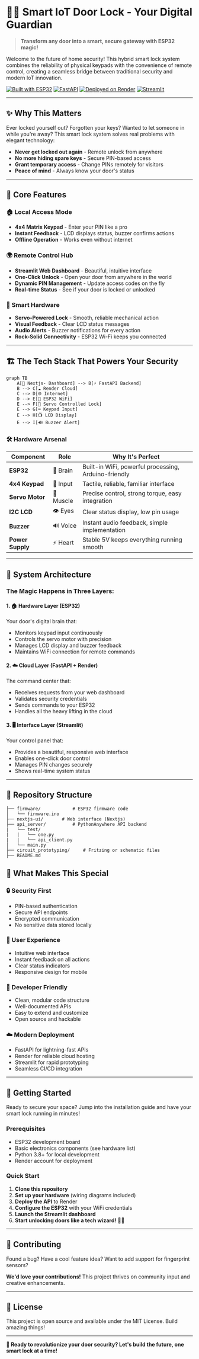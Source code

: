 # 🚪🔐 Smart IoT Door Lock - Your Digital Guardian

> **Transform any door into a smart, secure gateway with ESP32 magic!**

Welcome to the future of home security! This hybrid smart lock system combines the reliability of physical keypads with the convenience of remote control, creating a seamless bridge between traditional security and modern IoT innovation.

[![Built with ESP32](https://img.shields.io/badge/Built%20with-ESP32-blue?logo=espressif)](https://www.espressif.com/)
[![FastAPI](https://img.shields.io/badge/API-FastAPI-green?logo=fastapi)](https://fastapi.tiangolo.com/)
[![Deployed on Render](https://img.shields.io/badge/Deployed-Render-purple?logo=render)](https://render.com/)
[![Streamlit](https://img.shields.io/badge/Dashboard-Streamlit-red?logo=streamlit)](https://streamlit.io/)

---

## ✨ Why This Matters

Ever locked yourself out? Forgotten your keys? Wanted to let someone in while you're away? This smart lock system solves real problems with elegant technology:

- **Never get locked out again** - Remote unlock from anywhere
- **No more hiding spare keys** - Secure PIN-based access
- **Grant temporary access** - Change PINs remotely for visitors
- **Peace of mind** - Always know your door's status

---

## 🎯 Core Features

### 🏠 **Local Access Mode**
- **4x4 Matrix Keypad** - Enter your PIN like a pro
- **Instant Feedback** - LCD displays status, buzzer confirms actions
- **Offline Operation** - Works even without internet

### 🌍 **Remote Control Hub**
- **Streamlit Web Dashboard** - Beautiful, intuitive interface
- **One-Click Unlock** - Open your door from anywhere in the world
- **Dynamic PIN Management** - Update access codes on the fly
- **Real-time Status** - See if your door is locked or unlocked

### 🔧 **Smart Hardware**
- **Servo-Powered Lock** - Smooth, reliable mechanical action
- **Visual Feedback** - Clear LCD status messages
- **Audio Alerts** - Buzzer notifications for every action
- **Rock-Solid Connectivity** - ESP32 Wi-Fi keeps you connected

---

## 🏗️ The Tech Stack That Powers Your Security

```mermaid
graph TB
    A[📱 Nextjs- Dashboard] --> B[⚡ FastAPI Backend]
    B --> C[☁️ Render Cloud]
    C --> D[🌐 Internet]
    D --> E[📡 ESP32 WiFi]
    E --> F[🔐 Servo Controlled Lock]
    E --> G[⌨️ Keypad Input]
    E --> H[📺 LCD Display]
    E --> I[🔊 Buzzer Alert]
```

### 🛠️ **Hardware Arsenal**

| Component | Role | Why It's Perfect |
|-----------|------|------------------|
| **ESP32** | 🧠 Brain | Built-in WiFi, powerful processing, Arduino-friendly |
| **4x4 Keypad** | 🔢 Input | Tactile, reliable, familiar interface |
| **Servo Motor** | 💪 Muscle | Precise control, strong torque, easy integration |
| **I2C LCD** | 👁️ Eyes | Clear status display, low pin usage |
| **Buzzer** | 🔊 Voice | Instant audio feedback, simple implementation |
| **Power Supply** | ⚡ Heart | Stable 5V keeps everything running smooth |

---

## 🚀 System Architecture

### **The Magic Happens in Three Layers:**

#### 1. **🏠 Hardware Layer (ESP32)**
Your door's digital brain that:
- Monitors keypad input continuously
- Controls the servo motor with precision
- Manages LCD display and buzzer feedback
- Maintains WiFi connection for remote commands

#### 2. **☁️ Cloud Layer (FastAPI + Render)**
The command center that:
- Receives requests from your web dashboard
- Validates security credentials
- Sends commands to your ESP32
- Handles all the heavy lifting in the cloud

#### 3. **🖥️ Interface Layer (Streamlit)**
Your control panel that:
- Provides a beautiful, responsive web interface
- Enables one-click door control
- Manages PIN changes securely
- Shows real-time system status

---

## 📂 Repository Structure

```plaintext
├── firmware/            # ESP32 firmware code
│   └── firmware.ino
├── nextjs-ui/       # Web interface (Nextjs)
├── api_server/          # PythonAnywhere API backend
|   └── test/
|   |   └── one.py
|   |   └── api_client.py
│   └── main.py
├── circuit_prototyping/     # Fritzing or schematic files
├── README.md
```

## 🎨 What Makes This Special

### **🔒 Security First**
- PIN-based authentication
- Secure API endpoints
- Encrypted communication
- No sensitive data stored locally

### **🌟 User Experience**
- Intuitive web interface
- Instant feedback on all actions
- Clear status indicators
- Responsive design for mobile

### **🔧 Developer Friendly**
- Clean, modular code structure
- Well-documented APIs
- Easy to extend and customize
- Open source and hackable

### **☁️ Modern Deployment**
- FastAPI for lightning-fast APIs
- Render for reliable cloud hosting
- Streamlit for rapid prototyping
- Seamless CI/CD integration

---

## 🚦 Getting Started

Ready to secure your space? Jump into the installation guide and have your smart lock running in minutes!

### **Prerequisites**
- ESP32 development board
- Basic electronics components (see hardware list)
- Python 3.8+ for local development
- Render account for deployment

### **Quick Start**
1. **Clone this repository**
2. **Set up your hardware** (wiring diagrams included)
3. **Deploy the API** to Render
4. **Configure the ESP32** with your WiFi credentials
5. **Launch the Streamlit dashboard**
6. **Start unlocking doors like a tech wizard!** 🧙‍♂️

---

## 🤝 Contributing

Found a bug? Have a cool feature idea? Want to add support for fingerprint sensors? 

**We'd love your contributions!** This project thrives on community input and creative enhancements.

---

## 📜 License

This project is open source and available under the MIT License. Build amazing things!

---

**🎯 Ready to revolutionize your door security? Let's build the future, one smart lock at a time!**
